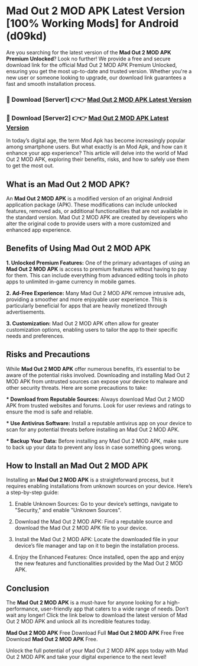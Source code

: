 # Mad Out 2 MOD APK Latest Version [100% Working Mods] for Android (d09kd)

Are you searching for the latest version of the <strong>Mad Out 2 MOD APK Premium Unlocked</strong>? Look no further! We provide a free and secure download link for the official Mad Out 2 MOD APK Premium Unlocked, ensuring you get the most up-to-date and trusted version. Whether you're a new user or someone looking to upgrade, our download link guarantees a fast and smooth installation process.


<h3>🔴 Download [Server1] 👉👉 <a href="https://getmodsapk.pages.dev?q=Mad+Out+2+MOD+APK&ref=4R3">Mad Out 2 MOD APK Latest Version</a></h3>

<h3>🔴 Download [Server2] 👉👉 <a href="https://getmodsapk.pages.dev?q=Mad+Out+2+MOD+APK&ref=4R3">Mad Out 2 MOD APK Latest Version</a></h3>


In today’s digital age, the term Mod Apk has become increasingly popular among smartphone users. But what exactly is an Mod Apk, and how can it enhance your app experience? This article will delve into the world of Mad Out 2 MOD APK, exploring their benefits, risks, and how to safely use them to get the most out.


<h2>What is an Mad Out 2 MOD APK?</h2>

An <strong>Mad Out 2 MOD APK</strong> is a modified version of an original Android application package (APK). These modifications can include unlocked features, removed ads, or additional functionalities that are not available in the standard version. Mad Out 2 MOD APK are created by developers who alter the original code to provide users with a more customized and enhanced app experience.


<h2>Benefits of Using Mad Out 2 MOD APK</h2>

<strong> 1. Unlocked Premium Features:</strong> One of the primary advantages of using an <strong>Mad Out 2 MOD APK</strong> is access to premium features without having to pay for them. This can include everything from advanced editing tools in photo apps to unlimited in-game currency in mobile games.

<strong> 2. Ad-Free Experience:</strong> Many Mad Out 2 MOD APK remove intrusive ads, providing a smoother and more enjoyable user experience. This is particularly beneficial for apps that are heavily monetized through advertisements.

<strong> 3. Customization:</strong> Mad Out 2 MOD APK often allow for greater customization options, enabling users to tailor the app to their specific needs and preferences.


<h2>Risks and Precautions</h2>

While <strong>Mad Out 2 MOD APK</strong> offer numerous benefits, it’s essential to be aware of the potential risks involved. Downloading and installing Mad Out 2 MOD APK from untrusted sources can expose your device to malware and other security threats. Here are some precautions to take:

<strong> * Download from Reputable Sources:</strong> Always download Mad Out 2 MOD APK from trusted websites and forums. Look for user reviews and ratings to ensure the mod is safe and reliable.

<strong> * Use Antivirus Software:</strong> Install a reputable antivirus app on your device to scan for any potential threats before installing an Mad Out 2 MOD APK.

<strong> * Backup Your Data:</strong> Before installing any Mad Out 2 MOD APK, make sure to back up your data to prevent any loss in case something goes wrong.


<h2>How to Install an Mad Out 2 MOD APK</h2>

Installing an <strong>Mad Out 2 MOD APK</strong> is a straightforward process, but it requires enabling installations from unknown sources on your device. Here’s a step-by-step guide:

 1. Enable Unknown Sources: Go to your device’s settings, navigate to "Security," and enable "Unknown Sources".

 2. Download the Mad Out 2 MOD APK: Find a reputable source and download the Mad Out 2 MOD APK file to your device.

 3. Install the Mad Out 2 MOD APK: Locate the downloaded file in your device’s file manager and tap on it to begin the installation process.

 4. Enjoy the Enhanced Features: Once installed, open the app and enjoy the new features and functionalities provided by the Mad Out 2 MOD APK.


<h2><strong>Conclusion</strong></h2>

The <strong>Mad Out 2 MOD APK</strong> is a must-have for anyone looking for a high-performance, user-friendly app that caters to a wide range of needs. Don’t wait any longer! Click the link below to download the latest version of Mad Out 2 MOD APK and unlock all its incredible features today.

<strong>Mad Out 2 MOD APK</strong> Free Download Full <strong>Mad Out 2 MOD APK</strong> Free Free Download <strong>Mad Out 2 MOD APK</strong> Free.

Unlock the full potential of your Mad Out 2 MOD APK apps today with Mad Out 2 MOD APK and take your digital experience to the next level!